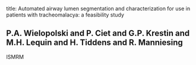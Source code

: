 title: Automated airway lumen segmentation and characterization for use in patients with tracheomalacya: a feasibility study

## P.A. Wielopolski and P. Ciet and G.P. Krestin and M.H. Lequin and H. Tiddens and R. Manniesing
ISMRM

